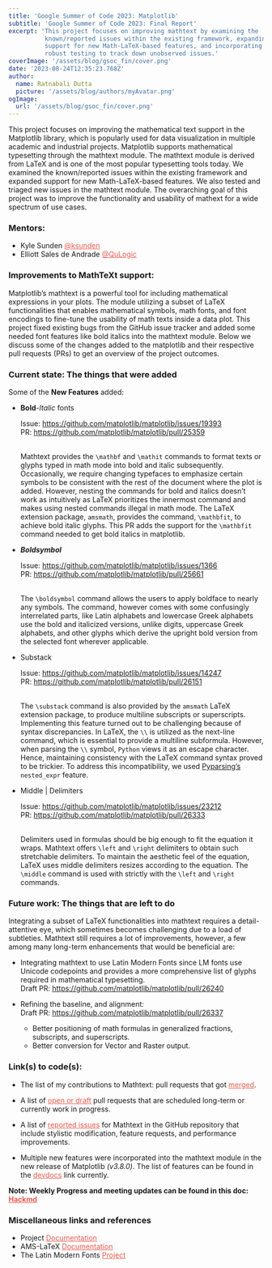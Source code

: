 ```yaml
---
title: 'Google Summer of Code 2023: Matplotlib'
subtitle: 'Google Summer of Code 2023: Final Report'
excerpt: 'This project focuses on improving mathtext by examining the
          known/reported issues within the existing framework, expanding
          support for new Math-LaTeX-based features, and incorporating
          robust testing to track down unobserved issues.' 
coverImage: '/assets/blog/gsoc_fin/cover.png'
date: '2023-08-24T12:35:23.768Z' 
author:
  name: Ratnabali Dutta
  picture: '/assets/blog/authors/myAvatar.png'
ogImage:
  url: '/assets/blog/gsoc_fin/cover.png'
---
```


This project focuses on improving the mathematical text support in the Matplotlib
library, which is popularly used for data visualization in multiple academic and
industrial projects. Matplotlib supports mathematical typesetting through the
mathtext module. The mathtext module is derived from LaTeX and is one of the
most popular typesetting tools today.  We examined the known/reported issues
within the existing framework and expanded support for new Math-LaTeX-based
features. We also tested and triaged new issues in the mathtext module. The
overarching goal of this project was to improve the functionality and usability
of mathext for a wide spectrum of use cases.

### Mentors:

* Kyle Sunden <a href="https://github.com/ksunden" target="_blank" style="color: #E85A4F">@ksunden</a>
* Elliott Sales de Andrade <a href="https://github.com/QuLogic" target="_blank" style="color: #E85A4F">@QuLogic</a>


### Improvements to MathTeXt support:

Matplotlib’s mathtext is a powerful tool for including mathematical expressions
in your plots. The module utilizing a subset of LaTeX functionalities that enables
mathematical symbols, math fonts, and font encodings to fine-tune the usability
of math texts inside a data plot. This project fixed existing bugs from the
GitHub issue tracker and added some needed font features like bold italics into
the mathtext module. Below we discuss some of the changes added to the
matplotlib and their respective pull requests (PRs) to get an overview of the
project outcomes.

### Current state: The things that were added 

Some of the **New Features** added: 

* **Bold**-_Italic_ fonts

  <div>Issue: <a style="text-decoration: underline;" href="https://github.com/matplotlib/matplotlib/issues/19393">
    https://github.com/matplotlib/matplotlib/issues/19393</a></div>
  <div>PR: <a style="text-decoration: underline;" href="https://github.com/matplotlib/matplotlib/pull/25359">
    https://github.com/matplotlib/matplotlib/pull/25359</a></div>
  <br />
  
  Mathtext provides the `\mathbf` and `\mathit` commands to format texts or
  glyphs typed in math mode into bold and italic subsequently. Occasionally, we
  require changing typefaces to emphasize certain symbols to be consistent with
  the rest of the document where the plot is added. However, nesting the commands
  for bold and italics doesn’t work as intuitively as LaTeX prioritizes the
  innermost command and makes using nested commands illegal in math mode.
  The LaTeX extension package, `amsmath`, provides the command, `\mathbfit`, to
  achieve bold italic glyphs. This PR adds the support for the `\mathbfit` command
  needed to get bold italics in matplotlib.

* _**Boldsymbol**_

  <div>Issue: <a style="text-decoration: underline;" href="https://github.com/matplotlib/matplotlib/issues/1366">
    https://github.com/matplotlib/matplotlib/issues/1366</a></div>
  <div>PR: <a style="text-decoration: underline;" href="https://github.com/matplotlib/matplotlib/pull/25661">
    https://github.com/matplotlib/matplotlib/pull/25661</a></div>
  <br />

  The `\boldsymbol` command allows the users to apply boldface to nearly any
  symbols. The command, however comes with some confusingly interrelated parts,
  like Latin alphabets and lowercase Greek alphabets use the bold and
  italicized versions, unlike digits, uppercase Greek alphabets, and other
  glyphs which derive the upright bold version from the selected font
  wherever applicable.

* Substack

  <div>Issue: <a style="text-decoration: underline;" href="https://github.com/matplotlib/matplotlib/issues/14247">
    https://github.com/matplotlib/matplotlib/issues/14247</a></div>
  <div>PR: <a style="text-decoration: underline;" href="https://github.com/matplotlib/matplotlib/pull/26151">
    https://github.com/matplotlib/matplotlib/pull/26151</a></div>
  <br />

  The `\substack` command is also provided by the `amsmath` LaTeX extension
  package, to produce multiline subscripts or superscripts. Implementing this
  feature turned out to be challenging because of syntax discrepancies. In LaTeX,
  the `\\` is utilized as the next-line command, which is essential to provide a
  multiline subformula. However, when parsing the `\\` symbol, `Python` views it
  as an escape character. Hence, maintaining consistency with the LaTeX command
  syntax proved to be trickier. To address this incompatibility, we used
  [Pyparsing’s](https://pyparsing-docs.readthedocs.io/en/latest/pyparsing.html)
  `nested_expr` feature.

* Middle | Delimiters

  <div>Issue: <a style="text-decoration: underline;" href="https://github.com/matplotlib/matplotlib/issues/23212">
    https://github.com/matplotlib/matplotlib/issues/23212</a></div>
  <div>PR: <a style="text-decoration: underline;" href="https://github.com/matplotlib/matplotlib/pull/26333">
    https://github.com/matplotlib/matplotlib/pull/26333</a></div>
  <br />

  Delimiters used in formulas should be big enough to fit the equation it wraps.
  Mathtext offers `\left` and `\right` delimiters to obtain such stretchable
  delimiters. To maintain the aesthetic feel of the equation, LaTeX uses middle
  delimiters resizes according to the equation. The `\middle` command is used
  with strictly with the `\left` and `\right` commands.

### Future work: The things that are left to do 

Integrating a subset of LaTeX functionalities into mathtext requires a
detail-attentive eye, which sometimes becomes challenging due to a load of
subtleties. Mathtext still requires a lot of improvements, however, a few among
many long-term enhancements that would be beneficial are:

* Integrating mathtext to use Latin Modern Fonts since LM fonts use Unicode
  codepoints and provides a more comprehensive list of glyphs required in
  mathematical typesetting.
  <br/>
  Draft PR: <a style="text-decoration: underline;" href="https://github.com/matplotlib/matplotlib/pull/26240">
    https://github.com/matplotlib/matplotlib/pull/26240</a>

* Refining the baseline, and alignment:
  <br />
  Draft PR: <a style="text-decoration: underline;" href="https://github.com/matplotlib/matplotlib/pull/26337">
    https://github.com/matplotlib/matplotlib/pull/26337</a>
    * Better positioning of math formulas in generalized fractions, subscripts,
      and superscripts.
    * Better conversion for Vector and Raster output.

### Link(s) to code(s): 

- The list of my contributions to Mathtext: pull requests that got
  <a href="https://github.com/matplotlib/matplotlib/pulls?q=is%3Apr+author%3AdevRD+is%3Aclosed" target="_blank" style="color: #E85A4F">merged</a>.

- A list of 
  <a href="https://github.com/matplotlib/matplotlib/pulls/devRD" target="_blank" style="color: #E85A4F">open or draft</a>
pull requests that are scheduled long-term or currently work in progress.

- A list of
  <a href="https://github.com/matplotlib/matplotlib/issues?page=1&q=is%3Aopen+is%3Aissue+label%3A%22topic%3A+text%2Fmathtext%22" target="_blank" style="color: #E85A4F">reported issues</a>
  for Mathtext in the GitHub repository that include stylistic modification,
  feature requests, and performance improvements.

- Multiple new features were incorporated into the mathtext module in the new
  release of Matplotlib _(v3.8.0)_. The list of features can be found in the
  <a href="https://matplotlib.org/devdocs/users/next_whats_new.html" target="_blank" style="color: #E85A4F">devdocs</a>
  link currently.

**Note: Weekly Progress and meeting updates can be found in this doc:** <a href="https://hackmd.io/@matplotlib/Sk0Uo0NP3" target="_blank" style="color: #E85A4F; font-weight: bold">Hackmd</a> 

### Miscellaneous links and references

- Project <a href="https://matplotlib.org/stable/tutorials/text/mathtext.html" target="_blank" style="color: #E85A4F">Documentation</a>
- AMS-LaTeX <a href="http://www.ams.org/arc/tex/amsmath/amsldoc.pdf" target="_blank" style="color: #E85A4F">Documentation</a>
- The Latin Modern Fonts <a href="https://www.gust.org.pl/projects/e-foundry/latin-modern" target="_blank" style="color: #E85A4F">Project</a>
